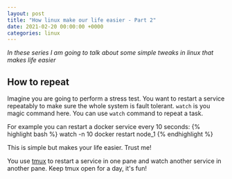 ```yaml
---
layout: post
title: "How linux make our life easier - Part 2"
date: 2021-02-20 00:00:00 +0000
categories: linux
---
```


_In these series I am going to talk about some simple tweaks in linux that makes life easier_

## How to repeat

Imagine you are going to perform a stress test.
You want to restart a service repeatably to make sure the whole system is fault tolerant.
`watch` is you magic command here. You can use `watch` command to repeat a task.

For example you can restart a docker service every 10 seconds:
{% highlight bash %}
watch -n 10 docker restart node_1
{% endhighlight %}

This is simple but makes your life easier. Trust me!

You use [tmux](https://github.com/tmux/tmux/wiki) to restart a service in one pane and watch another service in another pane. Keep tmux open for a day, it's fun!
